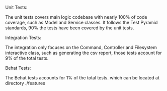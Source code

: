 Unit Tests:

The unit tests covers main logic codebase with nearly 100% of code coverage, such as Model and Service classes.
It follows the Test Pyramid standards, 90% the tests have been covered by the unit tests.


Integration Tests:

The integration only focuses on the Command, Controller and Filesystem interactive class, 
such as generating the csv report, those tests account for 9% of the total tests.


Behat Tests:

The Behat tests accounts for 1% of the total tests. which can be located at directory ./features